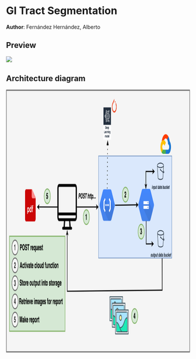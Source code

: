 # GI Tract Segmentation
__Author__: Fernández Hernández, Alberto


## Preview
<img src="https://github.com/AlbertoUAH/gi-tract-segmentation/blob/main/media/readme-video.gif"/>

## Architecture diagram
<img src="https://github.com/AlbertoUAH/gi-tract-segmentation/blob/main/media/diagram.png" width="1280" height="720"/>
